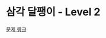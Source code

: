 # 삼각 달팽이 - Level 2

[문제 링크](https://school.programmers.co.kr/learn/courses/30/lessons/12949?language=kotlin)
